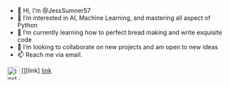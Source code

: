 - 👋 Hi, I’m @JessSumner57
- 👀 I’m interested in AI, Machine Learning, and mastering all aspect of Python
- 🌱 I’m currently learning how to perfect bread making and write exquisite code
- 💞️ I’m looking to collaborate on new projects and am open to new ideas
- 📫 Reach me via email. 

[<img align="left" alt="Instagram" width="30px" src="IMG_PATH"/>][link]
[link](https://github.com/JessSumner57/JessSumner57/blob/main/README.md)
